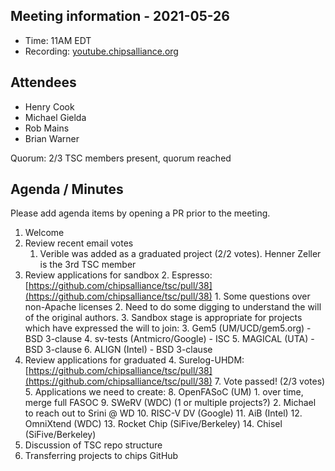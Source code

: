 <!-- Output copied to clipboard! -->



## Meeting information - 2021-05-26

*   Time: 11AM EDT
*   Recording: [youtube.chipsalliance.org](https://youtube.chipsalliance.org)

## Attendees

*   Henry Cook
*   Michael Gielda
*   Rob Mains
*   Brian Warner

Quorum: 2/3 TSC members present, quorum reached


## Agenda / Minutes

Please add agenda items by opening a PR prior to the meeting.

1. Welcome
2. Review recent email votes
    1. Verible was added as a graduated project (2/2 votes). Henner Zeller is the 3rd TSC member
3. Review applications for sandbox
    2. Espresso: [https://github.com/chipsalliance/tsc/pull/38](https://github.com/chipsalliance/tsc/pull/38) 
        1. Some questions over non-Apache licenses
        2. Need to do some digging to understand the will of the original authors.
    3. Sandbox stage is appropriate for projects which have expressed the will to join:
        3. Gem5 (UM/UCD/gem5.org) - BSD 3-clause
        4. sv-tests (Antmicro/Google) - ISC
        5. MAGICAL (UTA) - BSD 3-clause
        6. ALIGN (Intel) - BSD 3-clause
4. Review applications for graduated
    4. Surelog-UHDM: [https://github.com/chipsalliance/tsc/pull/38](https://github.com/chipsalliance/tsc/pull/38) 
        7. Vote passed! (2/3 votes)
    5. Applications we need to create:
        8. OpenFASoC (UM)
            1. over time, merge full FASOC
        9. SWeRV (WDC) (1 or multiple projects?)
            2. Michael to reach out to Srini @ WD
        10. RISC-V DV (Google)
        11. AiB (Intel)
        12. OmniXtend (WDC)
        13. Rocket Chip (SiFive/Berkeley)
        14. Chisel (SiFive/Berkeley)
5. Discussion of TSC repo structure
6. Transferring projects to chips GitHub

